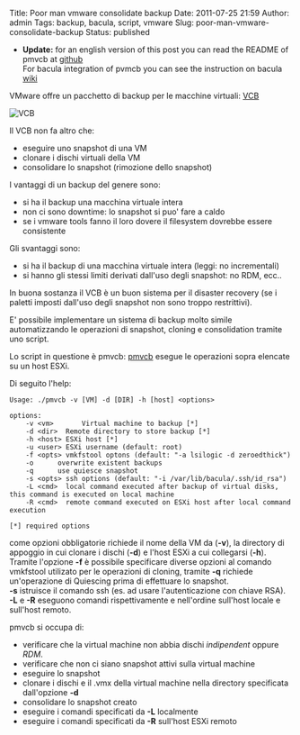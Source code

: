 Title: Poor man vmware consolidate backup
Date: 2011-07-25 21:59
Author: admin
Tags: backup, bacula, script, vmware
Slug: poor-man-vmware-consolidate-backup
Status: published

* **Update:** for an english version of this post you
can read the README of pmvcb at [github](https://github.com/pbertera/pmvcb)  
For bacula integration of pvmcb you can see the instruction on bacula [wiki](http://wiki.bacula.org/doku.php?id=application_specific_backups:poor_man_vmware_consolidated_backup)

VMware offre un pacchetto di backup per le macchine virtuali: [VCB](http://www.vmware.com/products/vi/cb_overview.html)

![VCB]({attach}/static/vcb.gif)

Il VCB non fa altro che:

-   eseguire uno snapshot di una VM
-   clonare i dischi virtuali della VM
-   consolidare lo snapshot (rimozione dello snapshot)

I vantaggi di un backup del genere sono:

-   si ha il backup una macchina virtuale intera
-   non ci sono downtime: lo snapshot si puo' fare a caldo
-   se i vmware tools fanno il loro dovere il filesystem dovrebbe essere
    consistente

Gli svantaggi sono:

-   si ha il backup di una macchina virtuale intera (leggi: no
    incrementali)
-   si hanno gli stessi limiti derivati dall'uso degli snapshot: no RDM,
    ecc..

In buona sostanza il VCB è un buon sistema per il disaster recovery (se
i paletti imposti dall'uso degli snapshot non sono troppo restrittivi).

E' possibile implementare un sistema di backup molto simile
automatizzando le operazioni di snapshot, cloning e consolidation
tramite uno script.

Lo script in questione è pmvcb: [pmvcb](/software/pmvcb/) esegue le
operazioni sopra elencate su un host ESXi.

Di seguito l'help:

```
Usage: ./pmvcb -v [VM] -d [DIR] -h [host] <options>

options:
    -v <vm>       Virtual machine to backup [*]
    -d <dir>  Remote directory to store backup [*]
    -h <host> ESXi host [*]
    -u <user> ESXi username (default: root)
    -f <opts> vmkfstool optons (default: "-a lsilogic -d zeroedthick")
    -o      overwrite existent backups
    -q      use quiesce snapshot
    -s <opts> ssh options (default: "-i /var/lib/bacula/.ssh/id_rsa")
    -L <cmd>  local command executed after backup of virtual disks, this command is executed on local machine
    -R <cmd>  remote command executed on ESXi host after local command execution

[*] required options
```

come opzioni obbligatorie richiede il nome della VM da 
(**-v**), la directory di appoggio in cui clonare i dischi (**-d**) e
l'host ESXi a cui collegarsi (**-h**).  
Tramite l'opzione **-f** è possibile specificare diverse opzioni al
comando vmkfstool utilizato per le operazioni di cloning, tramite **-q**
richiede un'operazione di Quiescing prima di effettuare lo snapshot.  
**-s** istruisce il comando ssh (es. ad usare l'autenticazione con
chiave RSA).  
**-L** e **-R** eseguono comandi rispettivamente e nell'ordine
sull'host locale e sull'host remoto.

pmvcb si occupa di:

-   verificare che la virtual machine non abbia dischi *indipendent*
    oppure *RDM*.
-   verificare che non ci siano snapshot attivi sulla virtual machine
-   eseguire lo snapshot
-   clonare i dischi e il .vmx della virtual machine nella directory
    specificata dall'opzione **-d**
-   consolidare lo snapshot creato
-   eseguire i comandi specificati da **-L** localmente
-   eseguire i comandi specificati da **-R** sull'host ESXi remoto



